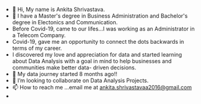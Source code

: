- 👋 Hi, My name is Ankita Shrivastava.
- 👀 I have a Master's degree in Business Administration and Bachelor's degree in Electonics and Communication.
-    Before Covid-19, came to our lifes...I was working as an Administrator in a Telecom Company.
-    Covid-19, gave me an opportunity to connect the dots backwards in terms of my career.
-    I discovered my love and appreciation for data and started learning about Data Analysis with a goal in mind to help businesses and communities make better data-    driven decisions. 
- 🌱 My data journey started 8 months ago!!
- 💞️ I’m looking to collaborate on Data Analysis Projects. 
- 📫 How to reach me ...email me at ankita.shrivastavaa2016@gmail.com
-  
